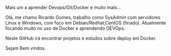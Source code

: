 Mais um a aprender Devops/Git/Docker e muito mais...

Olá, me chamo Ricardo Gomes, trabalho como SysAdmin com servidores Linux e Windows, com foco em Debian/Redhat,CentOS (finado).
Atualmente focando muito no uso de Docker e aprendendo DEVOps.

Neste GitHub irá encontrar projetos e estudos sobre deploy em Docker.

Sejam Bem vindos.
